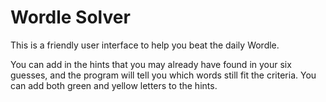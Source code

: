 # Wordle Solver

This is a friendly user interface to help you beat the daily Wordle.

You can add in the hints that you may already have found in your six guesses, and the program will tell you which words still fit
the criteria. You can add both green and yellow letters to the hints.
